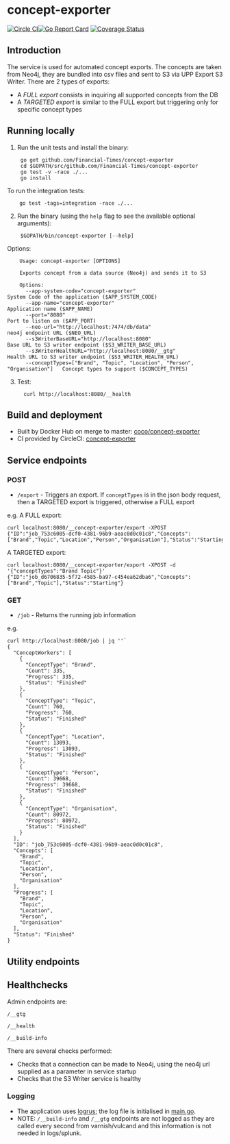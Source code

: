 # concept-exporter

[![Circle CI](https://circleci.com/gh/Financial-Times/concept-exporter/tree/master.png?style=shield)](https://circleci.com/gh/Financial-Times/concept-exporter/tree/master)[![Go Report Card](https://goreportcard.com/badge/github.com/Financial-Times/concept-exporter)](https://goreportcard.com/report/github.com/Financial-Times/concept-exporter) [![Coverage Status](https://coveralls.io/repos/github/Financial-Times/concept-exporter/badge.svg)](https://coveralls.io/github/Financial-Times/concept-exporter)

## Introduction

The service is used for automated concept exports. The concepts are taken from Neo4j, they are bundled into csv files and sent to S3 via UPP Export S3 Writer.
There are 2 types of exports:
* A *FULL export* consists in inquiring all supported concepts from the DB
* A *TARGETED export* is similar to the FULL export but triggering only for specific concept types

## Running locally

1. Run the unit tests and install the binary:

        go get github.com/Financial-Times/concept-exporter
        cd $GOPATH/src/github.com/Financial-Times/concept-exporter
        go test -v -race ./...
        go install

  To run the integration tests:
        
        go test -tags=integration -race ./...


2. Run the binary (using the `help` flag to see the available optional arguments):

        $GOPATH/bin/concept-exporter [--help]

Options:

        Usage: concept-exporter [OPTIONS]

        Exports concept from a data source (Neo4j) and sends it to S3

        Options:
          --app-system-code="concept-exporter"                                      System Code of the application ($APP_SYSTEM_CODE)
          --app-name="concept-exporter"                                             Application name ($APP_NAME)
          --port="8080"                                                             Port to listen on ($APP_PORT)
          --neo-url="http://localhost:7474/db/data"                                 neo4j endpoint URL ($NEO_URL)
          --s3WriterBaseURL="http://localhost:8080"                                 Base URL to S3 writer endpoint ($S3_WRITER_BASE_URL)
          --s3WriterHealthURL="http://localhost:8080/__gtg"                         Health URL to S3 writer endpoint ($S3_WRITER_HEALTH_URL)
          --conceptTypes=["Brand", "Topic", "Location", "Person", "Organisation"]   Concept types to support ($CONCEPT_TYPES)

3. Test:

         curl http://localhost:8080/__health

## Build and deployment

* Built by Docker Hub on merge to master: [coco/concept-exporter](https://hub.docker.com/r/coco/concept-exporter/)
* CI provided by CircleCI: [concept-exporter](https://circleci.com/gh/Financial-Times/concept-exporter)

## Service endpoints

### POST
* `/export` - Triggers an export. If `conceptTypes` is in the json body request, then a TARGETED export is triggered, otherwise a FULL export

e.g.
A FULL export:

    curl localhost:8080/__concept-exporter/export -XPOST
    {"ID":"job_753c6005-dcf0-4381-96b9-aeac0d0c01c8","Concepts":["Brand","Topic","Location","Person","Organisation"],"Status":"Starting"}

A TARGETED export:

    curl localhost:8080/__concept-exporter/export -XPOST -d '{"conceptTypes":"Brand Topic"}'
    {"ID":"job_d6706835-5f72-4585-ba97-c454ea62dba6","Concepts":["Brand","Topic"],"Status":"Starting"}

### GET
* `/job` - Returns the running job information

e.g.

    curl http://localhost:8080/job | jq ''`
    {
      "ConceptWorkers": [
        {
          "ConceptType": "Brand",
          "Count": 335,
          "Progress": 335,
          "Status": "Finished"
        },
        {
          "ConceptType": "Topic",
          "Count": 760,
          "Progress": 760,
          "Status": "Finished"
        },
        {
          "ConceptType": "Location",
          "Count": 13093,
          "Progress": 13093,
          "Status": "Finished"
        },
        {
          "ConceptType": "Person",
          "Count": 39668,
          "Progress": 39668,
          "Status": "Finished"
        },
        {
          "ConceptType": "Organisation",
          "Count": 80972,
          "Progress": 80972,
          "Status": "Finished"
        }
      ],
      "ID": "job_753c6005-dcf0-4381-96b9-aeac0d0c01c8",
      "Concepts": [
        "Brand",
        "Topic",
        "Location",
        "Person",
        "Organisation"
      ],
      "Progress": [
        "Brand",
        "Topic",
        "Location",
        "Person",
        "Organisation"
      ],
      "Status": "Finished"
    }

## Utility endpoints

## Healthchecks
Admin endpoints are:

`/__gtg`

`/__health`

`/__build-info`

There are several checks performed:

* Checks that a connection can be made to Neo4j, using the neo4j url supplied as a parameter in service startup
* Checks that the S3 Writer service is healthy

### Logging

* The application uses [logrus](https://github.com/sirupsen/logrus); the log file is initialised in [main.go](main.go).
* NOTE: `/__build-info` and `/__gtg` endpoints are not logged as they are called every second from varnish/vulcand and this information is not needed in logs/splunk.

